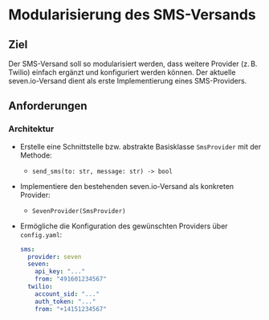 # Modularisierung des SMS-Versands

## Ziel

Der SMS-Versand soll so modularisiert werden, dass weitere Provider (z. B. Twilio) einfach ergänzt und konfiguriert werden können. Der aktuelle seven.io-Versand dient als erste Implementierung eines SMS-Providers.

## Anforderungen

### Architektur

- Erstelle eine Schnittstelle bzw. abstrakte Basisklasse `SmsProvider` mit der Methode:
  - `send_sms(to: str, message: str) -> bool`

- Implementiere den bestehenden seven.io-Versand als konkreten Provider:
  - `SevenProvider(SmsProvider)`

- Ermögliche die Konfiguration des gewünschten Providers über `config.yaml`:
  ```yaml
  sms:
    provider: seven
    seven:
      api_key: "..."
      from: "491601234567"
    twilio:
      account_sid: "..."
      auth_token: "..."
      from: "+14151234567"